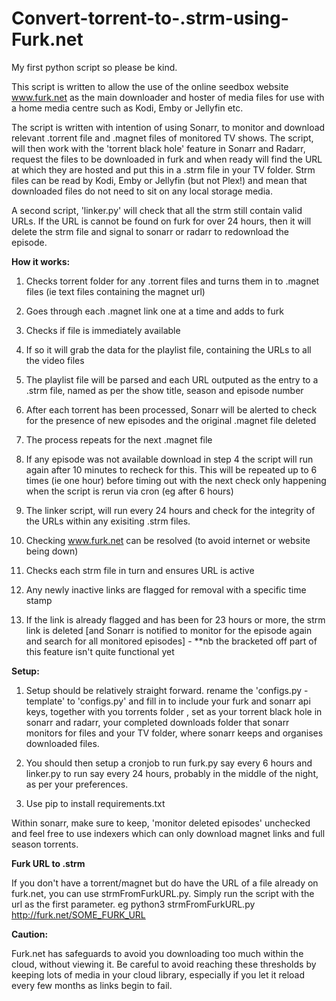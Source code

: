 # Convert-torrent-to-.strm-using-Furk.net

My first python script so please be kind.

This script is written to allow the use of the online seedbox website www.furk.net as the main downloader and hoster of media files for use with a home media centre such as Kodi, Emby or Jellyfin etc.

The script is written with intention of using Sonarr, to monitor and download relevant .torrent file and .magnet files of monitored TV shows. The script, will then work with the 'torrent black hole' feature in Sonarr and Radarr, request the files to be downloaded in furk and when ready will find the URL at which they are hosted and put this in a .strm file in your TV folder. Strm files can be read by Kodi, Emby or Jellyfin (but not Plex!) and mean that downloaded files do not need to sit on any local storage media.

A second script, 'linker.py' will check that all the strm still contain valid URLs. If the URL is cannot be found on furk for over 24 hours, then it will delete the strm file and signal to sonarr or radarr to redownload the episode.


<b>How it works:</b>

1. Checks torrent folder for any .torrent files and turns them in to .magnet files (ie text files containing the magnet url)
2. Goes through each .magnet link one at a time and adds to furk
3. Checks if file is immediately available
4. If so it will grab the data for the playlist file, containing the URLs to all the video files
5. The playlist file will be parsed and each URL outputed as the entry to a .strm file, named as per the show title, season and episode number
6. After each torrent has been processed, Sonarr will be alerted to check for the presence of new episodes and the original .magnet file deleted
7. The process repeats for the next .magnet file
8. If any episode was not available download in step 4 the script will run again after 10 minutes to recheck for this. This will be repeated up to 6 times (ie one hour) before timing out with the next check only happening when the script is rerun via cron (eg after 6 hours)

9. The linker script, will run every 24 hours and check for the integrity of the URLs within any exisiting .strm files.
10. Checking www.furk.net can be resolved (to avoid internet or website being down)
11. Checks each strm file in turn and ensures URL is active
12. Any newly inactive links are flagged for removal with a specific time stamp
13. If the link is already flagged and has been for 23 hours or more, the strm link is deleted [and Sonarr is notified to monitor for the episode again and search for all monitored episodes] - **nb the bracketed off part of this feature isn't quite functional yet

<b>Setup:</b>

1. Setup should be relatively straight forward. rename the 'configs.py - template' to 'configs.py' and fill in to include your furk and sonarr api keys, together with you torrents folder , set as your torrent black hole in sonarr and radarr, your completed downloads folder that sonarr monitors for files and your TV folder, where sonarr keeps and organises downloaded files.

2. You should then setup a cronjob to run furk.py say every 6 hours and linker.py to run say every 24 hours, probably in the middle of the night, as per your preferences.

3. Use pip to install requirements.txt

Within sonarr, make sure to keep, 'monitor deleted episodes' unchecked and feel free to use indexers which can only download magnet links and full season torrents.

<b>Furk URL to .strm</b>

If you don't have a torrent/magnet but do have the URL of a file already on furk.net, you can use strmFromFurkURL.py. Simply run the script with the url as the first parameter. eg python3 strmFromFurkURL.py http://furk.net/SOME_FURK_URL

<b>Caution:</b>

Furk.net has safeguards to avoid you downloading too much within the cloud, without viewing it. Be careful to avoid reaching these thresholds by keeping lots of media in your cloud library, especially if you let it reload every few months as links begin to fail.
